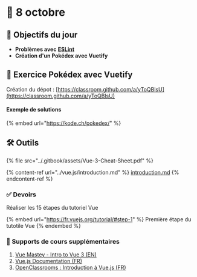# 📅 8 octobre

## 🚀 Objectifs du jour

* **Problèmes avec** [**ESLint**](../vue.js/creer-une-application-vuetify.md#si-vous-rencontrez-des-problemes-avec-eslint-dans-votre-projet-executez-les-commandes-suivantes)
* **Création d'un Pokédex avec Vuetify**

## 📒 Exercice Pokédex avec Vuetify

Création du dépot : [https://classroom.github.com/a/yToQBlsU](https://classroom.github.com/a/yToQBlsU)

#### Exemple de solutions

{% embed url="https://kode.ch/pokedex/" %}

## 🛠 Outils

{% file src="../.gitbook/assets/Vue-3-Cheat-Sheet.pdf" %}

{% content-ref url="../vue.js/introduction.md" %}
[introduction.md](../vue.js/introduction.md)
{% endcontent-ref %}

### ✅ Devoirs

Réaliser les 15 étapes du tutoriel Vue

{% embed url="https://fr.vuejs.org/tutorial/#step-1" %}
Première étape du tutotile Vue
{% endembed %}

### 📒 Supports de cours supplémentaires

1. [Vue Mastey - Intro to Vue 3 (EN)](https://www.vuemastery.com/courses/intro-to-vue-3/intro-to-vue3)
2. [Vue.js Documentation (FR)](https://fr.vuejs.org/guide/introduction)
3. [OpenClassrooms : Introduction à Vue.js (FR)](https://openclassrooms.com/fr/courses/6390311-creez-une-application-web-avec-vue-js)
